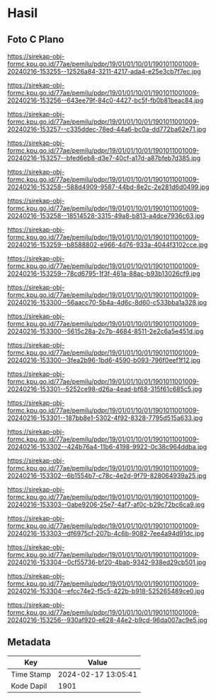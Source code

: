 # Hasil

## Foto C Plano

https://sirekap-obj-formc.kpu.go.id/77ae/pemilu/pdpr/19/01/01/10/01/1901011001009-20240216-153255--12526a84-3211-4217-ada4-e25e3cb7f7ec.jpg

https://sirekap-obj-formc.kpu.go.id/77ae/pemilu/pdpr/19/01/01/10/01/1901011001009-20240216-153256--643ee79f-84c0-4427-bc5f-fb0b81beac84.jpg

https://sirekap-obj-formc.kpu.go.id/77ae/pemilu/pdpr/19/01/01/10/01/1901011001009-20240216-153257--c335ddec-78ed-44a6-bc0a-dd772ba62e71.jpg

https://sirekap-obj-formc.kpu.go.id/77ae/pemilu/pdpr/19/01/01/10/01/1901011001009-20240216-153257--bfed6eb8-d3e7-40cf-a17d-a87bfeb7d385.jpg

https://sirekap-obj-formc.kpu.go.id/77ae/pemilu/pdpr/19/01/01/10/01/1901011001009-20240216-153258--588d4909-9587-44bd-8e2c-2e281d6d0499.jpg

https://sirekap-obj-formc.kpu.go.id/77ae/pemilu/pdpr/19/01/01/10/01/1901011001009-20240216-153258--18514528-3315-49a8-b813-a4dce7936c63.jpg

https://sirekap-obj-formc.kpu.go.id/77ae/pemilu/pdpr/19/01/01/10/01/1901011001009-20240216-153259--b8588802-e966-4d76-933a-4044f3102cce.jpg

https://sirekap-obj-formc.kpu.go.id/77ae/pemilu/pdpr/19/01/01/10/01/1901011001009-20240216-153259--78cd6795-1f3f-461a-88ac-b93b13026cf9.jpg

https://sirekap-obj-formc.kpu.go.id/77ae/pemilu/pdpr/19/01/01/10/01/1901011001009-20240216-153300--56aacc70-5b4a-4d6c-8d60-c533bba1a328.jpg

https://sirekap-obj-formc.kpu.go.id/77ae/pemilu/pdpr/19/01/01/10/01/1901011001009-20240216-153300--5615c28a-2c7b-4684-8511-2e2c6a5e451d.jpg

https://sirekap-obj-formc.kpu.go.id/77ae/pemilu/pdpr/19/01/01/10/01/1901011001009-20240216-153300--3fea2b96-1bd6-4590-b093-796f0eef1f12.jpg

https://sirekap-obj-formc.kpu.go.id/77ae/pemilu/pdpr/19/01/01/10/01/1901011001009-20240216-153301--5252ce98-d26a-4ead-bf68-315f61c685c5.jpg

https://sirekap-obj-formc.kpu.go.id/77ae/pemilu/pdpr/19/01/01/10/01/1901011001009-20240216-153301--187bb8e1-5302-4f92-8328-7795d515a633.jpg

https://sirekap-obj-formc.kpu.go.id/77ae/pemilu/pdpr/19/01/01/10/01/1901011001009-20240216-153302--424b76a4-11b6-4198-9922-0c38c964ddba.jpg

https://sirekap-obj-formc.kpu.go.id/77ae/pemilu/pdpr/19/01/01/10/01/1901011001009-20240216-153302--6b1554b7-c78c-4e2d-9f79-828064939a25.jpg

https://sirekap-obj-formc.kpu.go.id/77ae/pemilu/pdpr/19/01/01/10/01/1901011001009-20240216-153303--0abe9206-25e7-4af7-af0c-b29c72bc6ca9.jpg

https://sirekap-obj-formc.kpu.go.id/77ae/pemilu/pdpr/19/01/01/10/01/1901011001009-20240216-153303--df6975cf-207b-4c6b-9082-7ee4a94d91dc.jpg

https://sirekap-obj-formc.kpu.go.id/77ae/pemilu/pdpr/19/01/01/10/01/1901011001009-20240216-153304--0cf55736-bf20-4bab-9342-938ed29cb501.jpg

https://sirekap-obj-formc.kpu.go.id/77ae/pemilu/pdpr/19/01/01/10/01/1901011001009-20240216-153304--efcc74e2-f5c5-422b-b918-525265489ce0.jpg

https://sirekap-obj-formc.kpu.go.id/77ae/pemilu/pdpr/19/01/01/10/01/1901011001009-20240216-153256--930af920-e628-44e2-b9cd-96da007ac9e5.jpg


## Metadata

| Key        | Value               |
| ---------- | ------------------- |
| Time Stamp | 2024-02-17 13:05:41 |
| Kode Dapil | 1901                |



